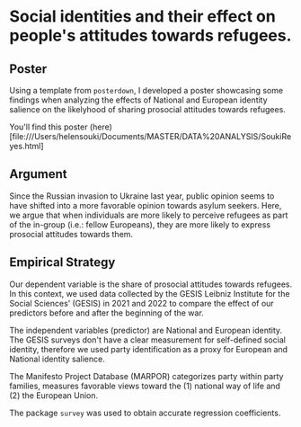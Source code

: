 # Social identities and their effect on people's attitudes towards refugees.
## Poster

Using a template from `posterdown`, I developed a poster showcasing some findings when analyzing the effects of National and European identity salience on the likelyhood of sharing prosocial attitudes towards refugees. 

You'll find this poster (here)[file:///Users/helensouki/Documents/MASTER/DATA%20ANALYSIS/SoukiReyes.html]

## Argument

Since the Russian invasion to Ukraine last year, public opinion seems to have shifted into a more favorable opinion towards asylum seekers. Here, we argue that when individuals are more likely to perceive refugees as part of the in-group (i.e.: fellow Europeans), they are more likely to express prosocial attitudes towards them.

## Empirical Strategy

Our dependent variable is the share of prosocial attitudes towards refugees. In this context, we used data collected by the GESIS Leibniz Institute for the Social Sciences’ (GESIS) in 2021 and 2022 to compare the effect of our predictors before and after the beginning of the war. 

The independent variables (predictor) are National and European identity. The GESIS surveys don't have a clear measurement for self-defined social identity, therefore we used party identification as a proxy for European and National identity salience. 

The Manifesto Project Database (MARPOR)  categorizes party within party families, measures favorable views toward the (1) national way of life and (2) the European Union.  

The package `survey` was used to obtain accurate regression coefficients. 
